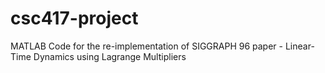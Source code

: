 # csc417-project

MATLAB Code for the re-implementation of SIGGRAPH 96 paper - Linear-Time Dynamics using Lagrange Multipliers
